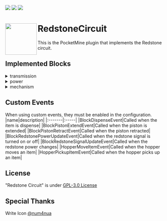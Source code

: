 [![](https://poggit.pmmp.io/shield.state/RedstoneCircuit)](https://poggit.pmmp.io/p/RedstoneCircuit)
[![](https://poggit.pmmp.io/shield.dl.total/RedstoneCircuit)](https://poggit.pmmp.io/p/RedstoneCircuit)
[![](https://img.shields.io/github/downloads/tedo0627/RedstoneCircuit/total)]()
<h1>RedstoneCircuit<img width=100 align="left" src="https://github.com/tedo0627/RedstoneCircuit/blob/master/icon.png?raw=true"></h1>

This is the PocketMine plugin that implements the Redstone circuit.

## Implemented Blocks
<details>
  <summary>
    transmission
  </summary>
  <ul>
    <li>Redstone Comparator
    <li>Redstone Repeater
    <li>Redstone Wire
  </ul>
</details>
<details>
  <summary>
    power
  </summary>
  <ul>
    <li>Buttons
    <li>Daylight Sensor
    <li>Juke Box
    <li>Lever
    <li>Observer
    <li>Redstone Block
    <li>Redstone Torch
    <li>Pressure Plates
    <li>Target
    <li>Trapped Chest
    <li>Tripwire
    <li>Tripwire Hook
  </ul>
</details>
<details>
  <summary>
    mechanism
  </summary>
  <ul>
    <li>Activator Rail
    <li>Command Block
    <li>Dispenser
    <li>Doors
    <li>Dragon Skull
    <li>Dropper
    <li>Fence Gates
    <li>Hopper
    <li>Moving Block
    <li>Note Block
    <li>Piston
    <li>Piston Arm
    <li>Powered Rail
    <li>Redstone Lamp
    <li>Sticky Piston
    <li>Sticky Piston Arm
    <li>TNT
    <li>Trapdoors
  </ul>
</details>

## Custom Events
When using custom events, they must be enabled in the configuration.
|name|description|
|:-------|:-----|
|BlockDispenseEvent|Called when the item is dispense|
|BlockPistonExtendEvent|Called when the piston is extended|
|BlockPistonRetractEvent|Called when the piston retracted|
|BlockRedstonePowerUpdateEvent|Called when the redstone signal is turned on or off|
|BlockRedstoneSignalUpdateEvent|Called when the redstone power changes|
|HopperMoveItemEvent|Called when the hopper moves an item|
|HopperPickupItemEvent|Called when the hopper picks up an item|

## License
"Redstone Circuit" is under [GPL-3.0 License](https://github.com/tedo0627/RedstoneCircuit/blob/master/LICENSE)

## Special Thanks
Write Icon [@num4nua](https://twitter.com/num4nua)
